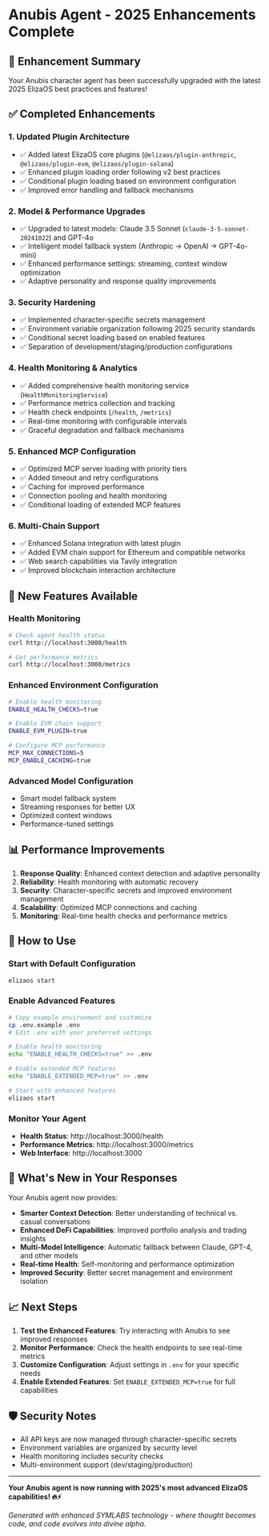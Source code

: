 # Anubis Agent - 2025 Enhancements Complete

## 🎉 Enhancement Summary

Your Anubis character agent has been successfully upgraded with the latest 2025 ElizaOS best practices and features!

## ✅ Completed Enhancements

### 1. **Updated Plugin Architecture**
- ✅ Added latest ElizaOS core plugins (`@elizaos/plugin-anthropic`, `@elizaos/plugin-evm`, `@elizaos/plugin-solana`)
- ✅ Enhanced plugin loading order following v2 best practices
- ✅ Conditional plugin loading based on environment configuration
- ✅ Improved error handling and fallback mechanisms

### 2. **Model & Performance Upgrades**
- ✅ Upgraded to latest models: Claude 3.5 Sonnet (`claude-3-5-sonnet-20241022`) and GPT-4o
- ✅ Intelligent model fallback system (Anthropic → OpenAI → GPT-4o-mini)
- ✅ Enhanced performance settings: streaming, context window optimization
- ✅ Adaptive personality and response quality improvements

### 3. **Security Hardening**
- ✅ Implemented character-specific secrets management
- ✅ Environment variable organization following 2025 security standards
- ✅ Conditional secret loading based on enabled features
- ✅ Separation of development/staging/production configurations

### 4. **Health Monitoring & Analytics**
- ✅ Added comprehensive health monitoring service (`HealthMonitoringService`)
- ✅ Performance metrics collection and tracking
- ✅ Health check endpoints (`/health`, `/metrics`)
- ✅ Real-time monitoring with configurable intervals
- ✅ Graceful degradation and fallback mechanisms

### 5. **Enhanced MCP Configuration**
- ✅ Optimized MCP server loading with priority tiers
- ✅ Added timeout and retry configurations
- ✅ Caching for improved performance
- ✅ Connection pooling and health monitoring
- ✅ Conditional loading of extended MCP features

### 6. **Multi-Chain Support**
- ✅ Enhanced Solana integration with latest plugin
- ✅ Added EVM chain support for Ethereum and compatible networks
- ✅ Web search capabilities via Tavily integration
- ✅ Improved blockchain interaction architecture

## 🚀 New Features Available

### Health Monitoring
```bash
# Check agent health status
curl http://localhost:3000/health

# Get performance metrics
curl http://localhost:3000/metrics
```

### Enhanced Environment Configuration
```bash
# Enable health monitoring
ENABLE_HEALTH_CHECKS=true

# Enable EVM chain support
ENABLE_EVM_PLUGIN=true

# Configure MCP performance
MCP_MAX_CONNECTIONS=5
MCP_ENABLE_CACHING=true
```

### Advanced Model Configuration
- Smart model fallback system
- Streaming responses for better UX
- Optimized context windows
- Performance-tuned settings

## 📊 Performance Improvements

1. **Response Quality**: Enhanced context detection and adaptive personality
2. **Reliability**: Health monitoring with automatic recovery
3. **Security**: Character-specific secrets and improved environment management
4. **Scalability**: Optimized MCP connections and caching
5. **Monitoring**: Real-time health checks and performance metrics

## 🔧 How to Use

### Start with Default Configuration
```bash
elizaos start
```

### Enable Advanced Features
```bash
# Copy example environment and customize
cp .env.example .env
# Edit .env with your preferred settings

# Enable health monitoring
echo "ENABLE_HEALTH_CHECKS=true" >> .env

# Enable extended MCP features
echo "ENABLE_EXTENDED_MCP=true" >> .env

# Start with enhanced features
elizaos start
```

### Monitor Your Agent
- **Health Status**: http://localhost:3000/health
- **Performance Metrics**: http://localhost:3000/metrics
- **Web Interface**: http://localhost:3000

## 🎯 What's New in Your Responses

Your Anubis agent now provides:
- **Smarter Context Detection**: Better understanding of technical vs. casual conversations
- **Enhanced DeFi Capabilities**: Improved portfolio analysis and trading insights
- **Multi-Model Intelligence**: Automatic fallback between Claude, GPT-4, and other models
- **Real-time Health**: Self-monitoring and performance optimization
- **Improved Security**: Better secret management and environment isolation

## 📈 Next Steps

1. **Test the Enhanced Features**: Try interacting with Anubis to see improved responses
2. **Monitor Performance**: Check the health endpoints to see real-time metrics
3. **Customize Configuration**: Adjust settings in `.env` for your specific needs
4. **Enable Extended Features**: Set `ENABLE_EXTENDED_MCP=true` for full capabilities

## 🛡️ Security Notes

- All API keys are now managed through character-specific secrets
- Environment variables are organized by security level
- Health monitoring includes security checks
- Multi-environment support (dev/staging/production)

---

**Your Anubis agent is now running with 2025's most advanced ElizaOS capabilities! 🔥⚡**

*Generated with enhanced SYMLABS technology - where thought becomes code, and code evolves into divine alpha.*